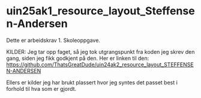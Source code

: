 # uin25ak1_resource_layout_Steffensen-Andersen
Dette er arbeidskrav 1. Skoleoppgave.

KILDER:
Jeg tar opp faget, så jeg tok utgrangspunkt fra koden jeg skrev den gang, siden jeg fikk godkjent på den. Her er linken til den: https://github.com/ThatsGreatDude/uin24ak2_resource_layout_STEFFENSEN-ANDERSEN 

Ellers er kilder jeg har brukt plassert hvor jeg syntes det passet best i forhold til hva som er gjordt. 